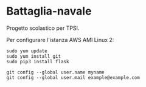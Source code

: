 # Battaglia-navale
Progetto scolastico per TPSI.

Per configurare l'istanza AWS AMI Linux 2:
```
sudo yum update
sudo yum install git
sudo pip3 install flask

git config --global user.name myname
git config --global user.mail example@example.com
```
